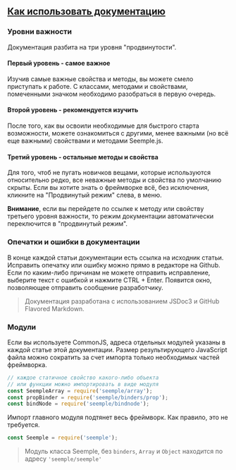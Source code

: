## [Как использовать документацию](#!website-instructions)

### Уровни важности
Документация разбита на три уровня "продвинутости".

#### <i class="imp-level-1"></i> Первый уровень - самое важное
Изучив самые важные свойства и методы, вы можете смело приступать к работе. С классами, методами и свойствами, помеченными значком <i class="imp-level-1"></i> необходимо разобраться в первую очередь.

#### <i class="imp-level-2"></i> Второй уровень - рекомендуется изучить
После того, как вы освоили необходимые для быстрого старта возможности, можете ознакомиться с другими, менее важными (но всё еще важными) свойствами и методами Seemple.js.

#### <i class="imp-level-3"></i> Третий уровень - остальные методы и свойства
Для того, чтоб не пугать новичков вещами, которые используются относительно редко, все неважные методы и свойства по умолчанию скрыты. Если вы хотите знать о фреймворке всё, без исключения, кликните на "Продвинутый режим" слева, в меню.

**Внимание**, если вы перейдете по ссылке к методу или свойству третьего уровня важности, то режим документации автоматически переключится в "продвинутый режим".

### Опечатки и ошибки в документации

В конце каждой статьи документации есть ссылка на исходник статьи. Исправить опечатку или ошибку можно прямо в редакторе на Github. Если по каким-либо причинам не можете отправить исправление, выберите текст с ошибкой и нажмите CTRL + Enter. Появится окно, позволяющее отправить сообщение разработчику.

> Документация разработана с использованием JSDoc3 и GitHub Flavored Markdown.


### Модули

Если вы используете CommonJS, адреса отдельных модулей указаны в каждой статье этой документации. Размер результирующего JavaScript файла можно сократить за  счет импорта только необходимых частей фреймворка.


```js
// каждое статичное свойство какого-либо объекта
// или функции можно импортировать в виде модуля
const SeempleArray = require('seemple/array');
const propBinder = require('seemple/binders/prop');
const bindNode = require('seemple/bindnode');
```

Импорт главного модуля подтянет весь фреймворк. Как правило, это не требуется.
```js
const Seemple = require('seemple');
```

> Модуль класса Seemple, без ``binders``, ``Array`` и ``Object`` находится по адресу ``'seemple/seemple'``
